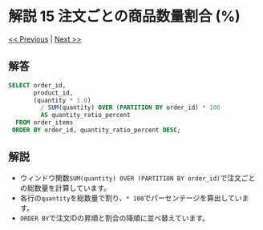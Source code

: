 # 解説 15 注文ごとの商品数量割合 (%)

[<< Previous](14_explanation.md) | [Next >>](16_explanation.md)

## 解答

```sql
SELECT order_id,
       product_id,
       (quantity * 1.0)
         / SUM(quantity) OVER (PARTITION BY order_id) * 100
         AS quantity_ratio_percent
  FROM order_items
 ORDER BY order_id, quantity_ratio_percent DESC;
```

## 解説

- ウィンドウ関数`SUM(quantity) OVER (PARTITION BY order_id)`で注文ごとの総数量を計算しています。
- 各行の`quantity`を総数量で割り、`* 100`でパーセンテージを算出しています。
- `ORDER BY`で注文IDの昇順と割合の降順に並べ替えています。